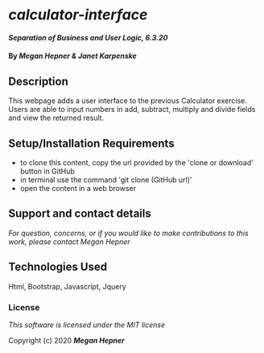 # _calculator-interface_

#### _Separation of Business and User Logic, 6.3.20_

#### By _**Megan Hepner & Janet Karpenske**_

## Description
  This webpage adds a user interface to the previous Calculator exercise. Users are able to input numbers in add, subtract, multiply and divide fields and view the returned result.


## Setup/Installation Requirements

* to clone this content, copy the url provided by the 'clone or download' button in GitHub
* in terminal use the command 'git clone (GitHub url)'
* open the content in a web browser

## Support and contact details

_For question, concerns, or if you would like to make contributions to this work, please contact Megan Hepner_

## Technologies Used

Html, Bootstrap, Javascript, Jquery

### License

*This software is licensed under the MIT license*

Copyright (c) 2020 **_Megan Hepner_**
